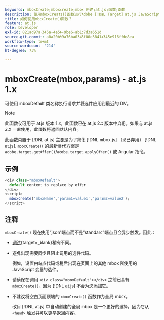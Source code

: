 ```yaml
---
keywords: mboxCreate;mboxcreate;mbox 创建;at.js;函数;函数
description: 使用mboxCreate()函数进行Adobe [!DNL Target] at.js JavaScript库来使用mboxDefault类名称将选件应用到最近的DIV。 (at.js 1.x)
title: 如何使用mboxCreate()函数？
feature: at.js
role: Developer
exl-id: 821ad97a-345a-4e56-9be6-ab1c7d3a651d
source-git-commit: a0a20b99a76ba0346f00e3841a345e916ffde8ea
workflow-type: tm+mt
source-wordcount: '214'
ht-degree: 73%

---
```


# mboxCreate(mbox,params) - at.js 1.x

可使用 mboxDefault 类名称执行请求并将选件应用到最近的 DIV。

>[!NOTE]
>
>此函数仅可用于 at.js 版本 1.*x*。此函数已在 at.js 2.x 版本中弃用。如果与 at.js 2.x 一起使用，此函数将返回默认内容。

此函数内置于 [!DNL at.js] 主要是为了简化 [!DNL mbox.js] （现已弃用） [!DNL at.js]. `mboxCreate()` 的最新替代方案是 `adobe.target.getOffer()`/`adobe.target.applyOffer()` 或 Angular 指令。

## 示例

```javascript
<div class="mboxDefault"> 
  default content to replace by offer 
</div> 
<script> 
  mboxCreate('mboxName','param1=value1','param2=value2'); 
</script>
```

## 注释

`mboxCreate()` 现在使用“json”端点而不是“standard”端点且会异步触发。因此：

* [调试](https://developer.adobe.com/target/implement/client-side/target-debugging-atjs/target-debugging-atjs/){target=_blank}稍有不同。
* 避免出现需要同步且阻止调用的选件代码。

   例如，设置由站点代码或稍后出现在页面上的其他 mbox 所使用的 JavaScript 变量的选件。

* 请确保在调用 `<div class="mboxDefault"></div>` 之前已具有 `mboxCreate()`，因为 [!DNL at.js] 不会为您添加它。

* 不建议将空白页面顶端的 `mboxCreate()` 函数作为全局 mbox。

   改用 [!DNL at.js] 中自动创建的全局 mbox 是一个更好的选择，因为它从 `<head>` 触发并可以更早返回内容。
